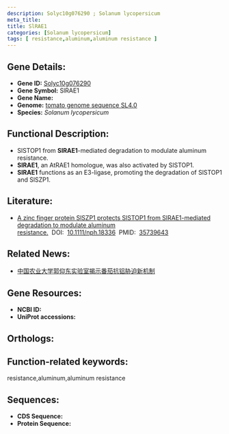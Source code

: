 ```yaml
---
description: Solyc10g076290 ; Solanum lycopersicum
meta_title:
title: SlRAE1
categories: [Solanum lycopersicum]
tags: [ resistance,aluminum,aluminum resistance ]
---
```


## Gene Details:
- **Gene ID:**	[Solyc10g076290]()
- **Gene Symbol:** SlRAE1
- **Gene Name:** 
- **Genome:** [tomato genome sequence SL4.0]()
- **Species:** *Solanum lycopersicum*

## Functional Description:
   - SlSTOP1 from **SlRAE1**-mediated degradation to modulate aluminum resistance.
   - **SlRAE1**, an AtRAE1 homologue, was also activated by SlSTOP1.
   - **SlRAE1** functions as an E3-ligase, promoting the degradation of SlSTOP1 and SlSZP1.

## Literature:
   - [A zinc finger protein SlSZP1 protects SlSTOP1 from SlRAE1-mediated degradation to modulate aluminum resistance.]( https://nph.onlinelibrary.wiley.com/doi/10.1111/nph.18336)&nbsp;&nbsp;DOI:&nbsp;&nbsp;[10.1111/nph.18336](https://nph.onlinelibrary.wiley.com/doi/10.1111/nph.18336)&nbsp;&nbsp;PMID:&nbsp;&nbsp;[35739643](https://pubmed.ncbi.nlm.nih.gov/35739643/)

## Related News:
   - [中国农业大学郭仰东实验室揭示番茄抗铝胁迫新机制](https://mp.weixin.qq.com/s?__biz=MzIyOTY2NDYyNQ==&mid=2247544579&idx=3&sn=a04d84523e9ad844ee317df3726bddd4&chksm=e8bd5d1ddfcad40b93d999eb675e185e1b7367089d8168236f1a0881015459bda256195d742a&scene=27#wechat_redirect)

## Gene Resources:
- **NCBI ID:** [](https://www.ncbi.nlm.nih.gov/gene/?term=)
- **UniProt accessions:** [](https://www.uniprot.org/uniprotkb//entry)

## Orthologs:

## Function-related keywords:
resistance,aluminum,aluminum resistance

## Sequences:
- **CDS Sequence:**
- **Protein Sequence:**
